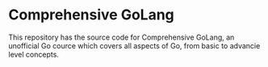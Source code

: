 # Comprehensive GoLang

This repository has the source code for Comprehensive GoLang, an unofficial Go cource which covers all aspects of Go, from basic to advancie level concepts.
